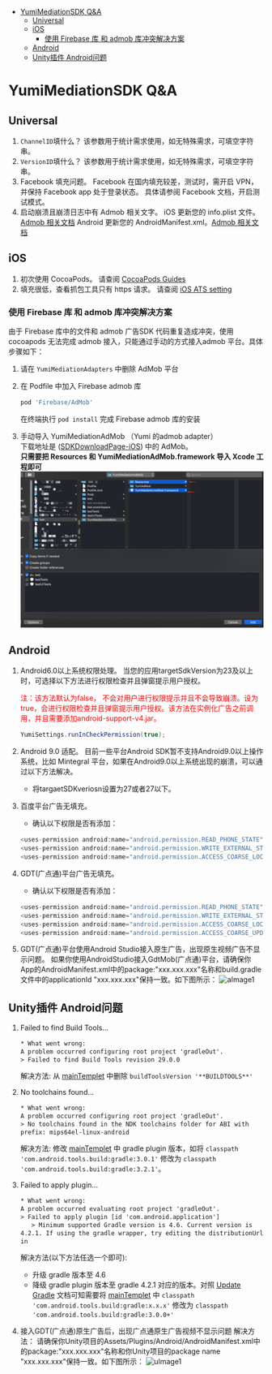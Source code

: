 - [YumiMediationSDK Q&A](#yumimediationsdk-qa)
  - [Universal](#universal)
  - [iOS](#ios)
      - [使用 Firebase 库 和 admob 库冲突解决方案](#使用-Firebase-库-和-admob-库冲突解决方案)
  - [Android](#android)
  - [Unity插件 Android问题](#unity%E6%8F%92%E4%BB%B6-android%E9%97%AE%E9%A2%98)


# YumiMediationSDK Q&A
## Universal
1. `ChannelID`填什么？
   该参数用于统计需求使用，如无特殊需求，可填空字符串。
2. `VersionID`填什么？
   该参数用于统计需求使用，如无特殊需求，可填空字符串。
3. Facebook 填充问题。
   Facebook 在国内填充较差，测试时，需开启 VPN，并保持 Facebook app 处于登录状态。
   具体请参阅 Facebook 文档，开启测试模式。
4. 启动崩溃且崩溃日志中有 Admob 相关文字。
   iOS 更新您的 info.plist 文件。[Admob 相关文档](https://developers.google.com/admob/ios/quick-start?hl=zh-cn) 
   Android 更新您的 AndroidManifest.xml。[Admob 相关文档](https://developers.google.com/admob/android/quick-start?hl=zh-cn)

## iOS
1. 初次使用 CocoaPods。
   请查阅 [CocoaPods Guides](https://guides.cocoapods.org/using/using-cocoapods.html)
2. 填充很低，查看抓包工具只有 https 请求。
   请查阅 [iOS ATS setting](https://github.com/yumimobi/YumiMediationSDKDemo-iOS/blob/master/normalDocuments/YumiMediationSDK%20for%20iOS(zh-cn).md#app-transport-security)

### 使用 Firebase 库 和 admob 库冲突解决方案
由于 Firebase 库中的文件和 admob 广告SDK 代码重复造成冲突，使用 cocoapods 无法完成 admob 接入，只能通过手动的方式接入admob 平台。具体步骤如下：
1. 请在 ```YumiMediationAdapters```  中删除 AdMob 平台
2. 在 Podfile 中加入 Firebase admob 库

   ```ruby
   pod 'Firebase/AdMob'
   ```

   在终端执行 ```pod install``` 完成 Firebase admob 库的安装 

3. 手动导入 YumiMediationAdMob （Yumi 的admob adapter）
<br>下载地址是 ([SDKDownloadPage-iOS](https://github.com/yumimobi/YumiMediationSDKDemo-iOS/blob/master/normalDocuments/iOSDownloadPage.md)) 中的 AdMob。
<br>**只需要把 Resources 和 YumiMediationAdMob.framework 导入 Xcode 工程即可** 
   ![image](resources/001.png)

## Android
1. Android6.0以上系统权限处理。
   当您的应用targetSdkVersion为23及以上时，可选择以下方法进行权限检查并且弹窗提示用户授权。
   <p><span style="color:red;">注：该方法默认为false， 不会对用户进行权限提示并且不会导致崩溃。设为true，会进行权限检查并且弹窗提示用户授权。该方法在实例化广告之前调用，并且需要添加android-support-v4.jar。</span></p>
   
   ```java
   YumiSettings.runInCheckPermission(true);
   ```

2. Android 9.0 适配。
   目前一些平台Android SDK暂不支持Android9.0以上操作系统，比如 Mintegral 平台，如果在Android9.0以上系统出现的崩溃，可以通过以下方法解决。
   - 将targaetSDKveriosn设置为27或者27以下。 

3. 百度平台广告无填充。
   - 确认以下权限是否有添加：
   ```java
   <uses-permission android:name="android.permission.READ_PHONE_STATE" />
   <uses-permission android:name="android.permission.WRITE_EXTERNAL_STORAGE" />
   <uses-permission android:name="android.permission.ACCESS_COARSE_LOCATION" />
   ```
4. GDT(广点通)平台广告无填充。
   - 确认以下权限是否有添加：
   ```java
   <uses-permission android:name="android.permission.READ_PHONE_STATE" />
   <uses-permission android:name="android.permission.WRITE_EXTERNAL_STORAGE" />
   <uses-permission android:name="android.permission.ACCESS_COARSE_LOCATION" />  
   <uses-permission android:name="android.permission.ACCESS_COARSE_UPDATES"/>
   ```

5. GDT(广点通)平台使用Android Studio接入原生广告，出现原生视频广告不显示问题。
   如果你使用AndroidStudio接入GdtMob(广点通)平台，请确保你App的AndroidManifest.xml中的package:"xxx.xxx.xxx"名称和build.gradle文件中的applicationId "xxx.xxx.xxx"保持一致。如下图所示：
   <img src="resources/aImage1.png" alt="aImage1">

## Unity插件 Android问题
1. Failed to find Build Tools...
   ```
   * What went wrong:
   A problem occurred configuring root project 'gradleOut'.
   > Failed to find Build Tools revision 29.0.0
   ```
   解决方法:
   从 [mainTemplet](../../Assets/Plugins/Android/mainTemplate.gradle) 中删除 `buildToolsVersion '**BUILDTOOLS**'` 

2. No toolchains found...
   ```
   * What went wrong:
   A problem occurred configuring root project 'gradleOut'.
   > No toolchains found in the NDK toolchains folder for ABI with prefix: mips64el-linux-android
   ```
   解决方法:
   修改 [mainTemplet](../../Assets/Plugins/Android/mainTemplate.gradle) 中 gradle plugin 版本，如将 `classpath 'com.android.tools.build:gradle:3.0.1'` 修改为 `classpath 'com.android.tools.build:gradle:3.2.1'`。

3. Failed to apply plugin...
   ```
   * What went wrong:
   A problem occurred evaluating root project 'gradleOut'.
   > Failed to apply plugin [id 'com.android.application']
      > Minimum supported Gradle version is 4.6. Current version is 4.2.1. If using the gradle wrapper, try editing the distributionUrl in
   ```
   解决方法(以下方法任选一个即可):
   - 升级 gradle 版本至 4.6
   - 降级 gradle plugin 版本至 gradle 4.2.1 对应的版本。对照 [Update Gradle](https://developer.android.com/studio/releases/gradle-plugin#updating-gradle) 文档可知需要将 [mainTemplet](../../Assets/Plugins/Android/mainTemplate.gradle) 中 `classpath 'com.android.tools.build:gradle:x.x.x'` 修改为 `classpath 'com.android.tools.build:gradle:3.0.0+'`

4. 接入GDT(广点通)原生广告后，出现广点通原生广告视频不显示问题
   解决方法：
   请确保你Unity项目的Assets/Plugins/Android/AndroidManifest.xml中的package:"xxx.xxx.xxx"名称和你Unity项目的package name "xxx.xxx.xxx"保持一致。如下图所示：
   <img src="resources/uImage1.png" alt="uImage1">